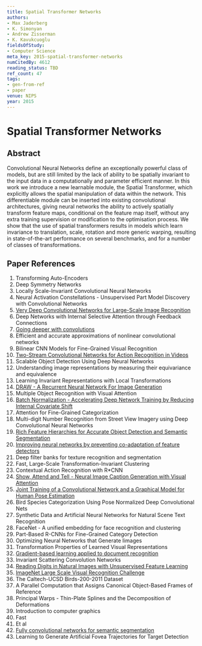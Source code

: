```yaml
---
title: Spatial Transformer Networks
authors:
- Max Jaderberg
- K. Simonyan
- Andrew Zisserman
- K. Kavukcuoglu
fieldsOfStudy:
- Computer Science
meta_key: 2015-spatial-transformer-networks
numCitedBy: 4612
reading_status: TBD
ref_count: 47
tags:
- gen-from-ref
- paper
venue: NIPS
year: 2015
---
```


# Spatial Transformer Networks

## Abstract

Convolutional Neural Networks define an exceptionally powerful class of models, but are still limited by the lack of ability to be spatially invariant to the input data in a computationally and parameter efficient manner. In this work we introduce a new learnable module, the Spatial Transformer, which explicitly allows the spatial manipulation of data within the network. This differentiable module can be inserted into existing convolutional architectures, giving neural networks the ability to actively spatially transform feature maps, conditional on the feature map itself, without any extra training supervision or modification to the optimisation process. We show that the use of spatial transformers results in models which learn invariance to translation, scale, rotation and more generic warping, resulting in state-of-the-art performance on several benchmarks, and for a number of classes of transformations.

## Paper References

1. Transforming Auto-Encoders
2. Deep Symmetry Networks
3. Locally Scale-Invariant Convolutional Neural Networks
4. Neural Activation Constellations - Unsupervised Part Model Discovery with Convolutional Networks
5. [Very Deep Convolutional Networks for Large-Scale Image Recognition](2015-very-deep-convolutional-networks-for-large-scale-image-recognition)
6. Deep Networks with Internal Selective Attention through Feedback Connections
7. [Going deeper with convolutions](2015-going-deeper-with-convolutions)
8. Efficient and accurate approximations of nonlinear convolutional networks
9. Bilinear CNN Models for Fine-Grained Visual Recognition
10. [Two-Stream Convolutional Networks for Action Recognition in Videos](2014-two-stream-convolutional-networks-for-action-recognition-in-videos)
11. Scalable Object Detection Using Deep Neural Networks
12. Understanding image representations by measuring their equivariance and equivalence
13. Learning Invariant Representations with Local Transformations
14. [DRAW - A Recurrent Neural Network For Image Generation](2015-draw-a-recurrent-neural-network-for-image-generation)
15. Multiple Object Recognition with Visual Attention
16. [Batch Normalization - Accelerating Deep Network Training by Reducing Internal Covariate Shift](2015-batch-normalization-accelerating-deep-network-training-by-reducing-internal-covariate-shift)
17. Attention for Fine-Grained Categorization
18. Multi-digit Number Recognition from Street View Imagery using Deep Convolutional Neural Networks
19. [Rich Feature Hierarchies for Accurate Object Detection and Semantic Segmentation](2014-rich-feature-hierarchies-for-accurate-object-detection-and-semantic-segmentation)
20. [Improving neural networks by preventing co-adaptation of feature detectors](2012-improving-neural-networks-by-preventing-co-adaptation-of-feature-detectors)
21. Deep filter banks for texture recognition and segmentation
22. Fast, Large-Scale Transformation-Invariant Clustering
23. Contextual Action Recognition with R*CNN
24. [Show, Attend and Tell - Neural Image Caption Generation with Visual Attention](2015-show-attend-and-tell-neural-image-caption-generation-with-visual-attention)
25. [Joint Training of a Convolutional Network and a Graphical Model for Human Pose Estimation](2014-joint-training-of-a-convolutional-network-and-a-graphical-model-for-human-pose-estimation)
26. Bird Species Categorization Using Pose Normalized Deep Convolutional Nets
27. Synthetic Data and Artificial Neural Networks for Natural Scene Text Recognition
28. FaceNet - A unified embedding for face recognition and clustering
29. Part-Based R-CNNs for Fine-Grained Category Detection
30. Optimizing Neural Networks that Generate Iimages
31. Transformation Properties of Learned Visual Representations
32. [Gradient-based learning applied to document recognition](1998-gradient-based-learning-applied-to-document-recognition)
33. Invariant Scattering Convolution Networks
34. [Reading Digits in Natural Images with Unsupervised Feature Learning](2011-reading-digits-in-natural-images-with-unsupervised-feature-learning)
35. [ImageNet Large Scale Visual Recognition Challenge](2015-imagenet-large-scale-visual-recognition-challenge)
36. The Caltech-UCSD Birds-200-2011 Dataset
37. A Parallel Computation that Assigns Canonical Object-Based Frames of Reference
38. Principal Warps - Thin-Plate Splines and the Decomposition of Deformations
39. Introduction to computer graphics
40. Fast
41. Et al
42. [Fully convolutional networks for semantic segmentation](2015-fully-convolutional-networks-for-semantic-segmentation)
43. Learning to Generate Artificial Fovea Trajectories for Target Detection
